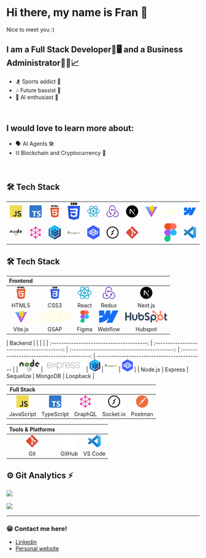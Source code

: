 # Hi there, my name is Fran 👋

Nice to meet you :)

## I am a Full Stack Developer🎨🖥️ and a Business Administrator👨‍🎓📈

-   🏂 Sports addict 🏉
-   🎶 Future bassist 🎸
-   🤖 AI enthusiast 🧠

<br/>

## I would love to learn more about:

-   🗣️ AI Agents 🛠️
-   ⛓️ Blockchain and Cryptocurrency 💸

<br/>

## 🛠 Tech Stack

<table>
  <tr>
    <td align="center" width="96">
      <img alt="JavaScript" width="32px" src="assets/javascript.png" />
    </td>
    <td align="center" width="96">
      <img alt="TypeScript" width="32px" src="assets/typescript.png" />
    </td>
    <td align="center" width="96">
      <img alt="HTML5" width="32px" src="assets/html5.png" />
    </td>
    <td align="center" width="96">
      <img alt="CSS3" width="32px" src="assets/css.png" />
    </td>
    <td align="center" width="96">
      <img alt="React" width="32px" src="assets/react.svg" />
    </td>
    <td align="center" width="96">
      <img alt="Redux" width="32px" src="assets/redux.png" />
    </td>
    <td align="center" width="96">
      <img alt="Next.js" width="32px" src="assets/next.svg" />
    </td>
    <td align="center" width="96">
      <img alt="Vite.js" width="32px" src="assets/vite.svg" />
    </td>    
    <td align="center" width="96">
      <img alt="GSAP" width="32px" src="assets/gsap.svg" />
    </td>  
    <td align="center" width="96">
      <img alt="Webflow" width="32px" src="assets/webflow.svg" />
    </td>
  </tr>
  <tr>  
    <td align="center" width="96">
      <img alt="Node.js" width="32px" src="assets/nodejs.png" />
    </td>
    <td align="center" width="96">
      <img alt="GraphQL" width="32px" src="assets/graphql.png" />
    </td>
    <td align="center" width="96">
      <img alt="Sequelize" width="32px" src="assets/sequelize.png" />
    </td>
    <td align="center" width="96">
      <img alt="MongoDB" width="32px" src="assets/mongodb.png" />
    </td>
    <td align="center" width="96">
      <img alt="Loopback" width="32px" src="assets/loopback.png" />
    </td>
    <td align="center" width="96">
      <img alt="Socket.io" width="32px" src="assets/socketio.png" />
    </td>
    <td align="center" width="96">
      <img alt="Git" width="32px" src="assets/git.png" />
    </td>
    <td align="center" width="96">
      <img alt="GitHub" width="32px" src="assets/github.webp" />
    </td>
    <td align="center" width="96">
      <img alt="Figma" width="32px" src="assets/figma.png" />
    </td>    
    <td align="center" width="96">
      <img alt="Visual Studio Code" width="32px" src="assets/vscode.svg" />
    </td>
  </tr>
</table>

## 🛠 Tech Stack

|                 Frontend                 |                                         |                                          |                                            |                                            |
| :--------------------------------------: | :-------------------------------------: | :--------------------------------------: | :----------------------------------------: | :----------------------------------------: |
| <img src="assets/html5.png" height="32"> | <img src="assets/css.png" height="32">  | <img src="assets/react.svg" height="32"> |  <img src="assets/redux.png" height="32">  |  <img src="assets/next.svg" height="32">   |
|                  HTML5                   |                  CSS3                   |                  React                   |                   Redux                    |                  Next.js                   |
| <img src="assets/vite.svg" height="32">  | <img src="assets/gsap.svg" height="32"> | <img src="assets/figma.png" height="32"> | <img src="assets/webflow.svg" height="32"> | <img src="assets/hubspot.svg" height="32"> |
|                 Vite.js                  |                  GSAP                   |                  Figma                   |                  Webflow                   |                  Hubspot                   |

|                  Backend                  |                                            |                                              |                                            |
| :---------------------------------------: | :----------------------------------------: | :------------------------------------------: | :----------------------------------------: | ------------------------------------------- |
| <img src="assets/nodejs.png" height="32"> | <img src="assets/express.png" height="32"> | <img src="assets/sequelize.png" height="32"> | <img src="assets/mongodb.png" height="32"> | <img src="assets/loopback.png" height="32"> |
|                  Node.js                  |                  Express                   |                  Sequelize                   |                  MongoDB                   | Loopback                                    |

|                  Full Stack                   |                                               |                                            |                                             |                                            |
| :-------------------------------------------: | :-------------------------------------------: | :----------------------------------------: | :-----------------------------------------: | :----------------------------------------: |
| <img src="assets/javascript.png" height="32"> | <img src="assets/typescript.png" height="32"> | <img src="assets/graphql.png" height="32"> | <img src="assets/socketio.png" height="32"> | <img src="assets/postman.png" height="32"> |
|                  JavaScript                   |                  TypeScript                   |                  GraphQL                   |                  Socket.io                  |                  Postman                   |

|           Tools & Platforms            |                                            |                                           |
| :------------------------------------: | :----------------------------------------: | :---------------------------------------: |
| <img src="assets/git.png" height="32"> | <img src="assets/github.webp" height="32"> | <img src="assets/vscode.svg" height="32"> |
|                  Git                   |                   GitHub                   |                  VS Code                  |

## ⚙️ Git Analytics ⚡

<p><img src="https://github-readme-stats.vercel.app/api?username=frangoni&theme=dark&show_icons=true" /></p>
<p><img src="https://github-readme-stats.vercel.app/api/top-langs/?username=frangoni&theme=dark&layout=compact" width="320" /></p>

<hr/>

### 😁 Contact me here!

-   [Linkedin][linkedin]
-   [Personal website][portfolio]

[portfolio]: https://betodev.netlify.app/
[linkedin]: https://www.linkedin.com/in/francisco-go%C3%B1i-piuma-dev/
